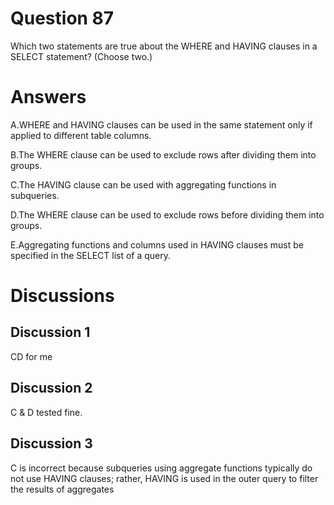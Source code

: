 # Question 87
Which two statements are true about the WHERE and HAVING clauses in a SELECT statement? (Choose two.)

# Answers
A.WHERE and HAVING clauses can be used in the same statement only if applied to different table columns.

B.The WHERE clause can be used to exclude rows after dividing them into groups.

C.The HAVING clause can be used with aggregating functions in subqueries.

D.The WHERE clause can be used to exclude rows before dividing them into groups.

E.Aggregating functions and columns used in HAVING clauses must be specified in the SELECT list of a query.

# Discussions
## Discussion 1
CD for me

## Discussion 2
C & D tested fine.

## Discussion 3
C is incorrect because subqueries using aggregate functions typically do not use HAVING clauses; rather, HAVING is used in the outer query to filter the results of aggregates

